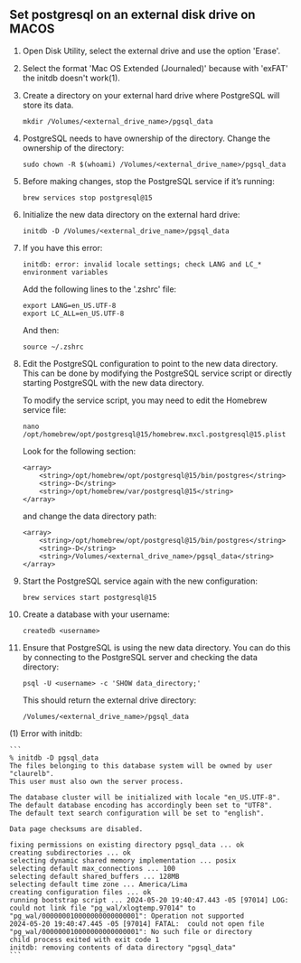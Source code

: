 ## Set postgresql on an external disk drive on MACOS

1. Open Disk Utility, select the external drive and use the option 'Erase'.

2. Select the format 'Mac OS Extended (Journaled)' because with 'exFAT' the initdb doesn't work(1).

3. Create a directory on your external hard drive where PostgreSQL will store its data.

    ```
    mkdir /Volumes/<external_drive_name>/pgsql_data
    ```

4. PostgreSQL needs to have ownership of the directory. Change the ownership of the directory:
    
    ```
    sudo chown -R $(whoami) /Volumes/<external_drive_name>/pgsql_data
    ```

5. Before making changes, stop the PostgreSQL service if it’s running:
    
    ```
    brew services stop postgresql@15
    ```

6. Initialize the new data directory on the external hard drive:
    
    ```
    initdb -D /Volumes/<external_drive_name>/pgsql_data 
    ```

7. If you have this error:

    ```
    initdb: error: invalid locale settings; check LANG and LC_* environment variables
    ```

    Add the following lines to the '.zshrc' file:
    
    ```
    export LANG=en_US.UTF-8
    export LC_ALL=en_US.UTF-8
    ```

    And then:

    ```
    source ~/.zshrc
    ```

8. Edit the PostgreSQL configuration to point to the new data directory. This can be done by modifying the PostgreSQL service script or directly starting PostgreSQL with the new data directory.

    To modify the service script, you may need to edit the Homebrew service file:

    ```
    nano /opt/homebrew/opt/postgresql@15/homebrew.mxcl.postgresql@15.plist 
    ```

    Look for the following section:
    
    ```
    <array>
		<string>/opt/homebrew/opt/postgresql@15/bin/postgres</string>
		<string>-D</string>
		<string>/opt/homebrew/var/postgresql@15</string>
	</array>
    ```

    and change the data directory path:

    ```
    <array>
		<string>/opt/homebrew/opt/postgresql@15/bin/postgres</string>
		<string>-D</string>
		<string>/Volumes/<external_drive_name>/pgsql_data</string>
	</array>
    ```

9. Start the PostgreSQL service again with the new configuration:

    ```
    brew services start postgresql@15
    ```

10. Create a database with your username:

    ```
    createdb <username>
    ```

11. Ensure that PostgreSQL is using the new data directory. You can do this by connecting to the PostgreSQL server and checking the data directory:

    ```
    psql -U <username> -c 'SHOW data_directory;'
    ```

    This should return the external drive directory:

    ```
    /Volumes/<external_drive_name>/pgsql_data 
    ```

(1) Error with initdb:

    ```
    % initdb -D pgsql_data
    The files belonging to this database system will be owned by user "claurelb".
    This user must also own the server process.

    The database cluster will be initialized with locale "en_US.UTF-8".
    The default database encoding has accordingly been set to "UTF8".
    The default text search configuration will be set to "english".

    Data page checksums are disabled.

    fixing permissions on existing directory pgsql_data ... ok
    creating subdirectories ... ok
    selecting dynamic shared memory implementation ... posix
    selecting default max_connections ... 100
    selecting default shared_buffers ... 128MB
    selecting default time zone ... America/Lima
    creating configuration files ... ok
    running bootstrap script ... 2024-05-20 19:40:47.443 -05 [97014] LOG:  could not link file "pg_wal/xlogtemp.97014" to "pg_wal/000000010000000000000001": Operation not supported
    2024-05-20 19:40:47.445 -05 [97014] FATAL:  could not open file "pg_wal/000000010000000000000001": No such file or directory
    child process exited with exit code 1
    initdb: removing contents of data directory "pgsql_data"
    ```